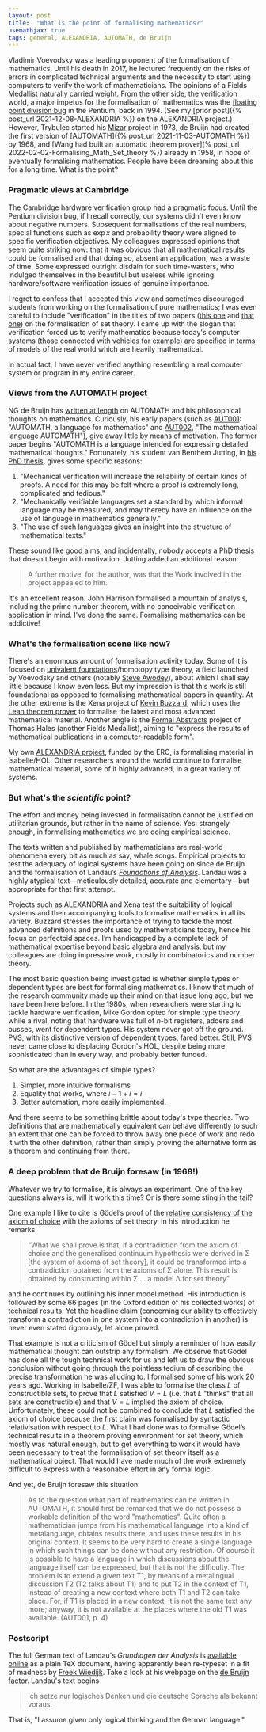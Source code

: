 ```yaml
---
layout: post
title:  "What is the point of formalising mathematics?"
usemathjax: true 
tags: general, ALEXANDRIA, AUTOMATH, de Bruijn
---
```


Vladimir Voevodsky was a leading proponent of the formalisation of mathematics. Until his death in 2017, he lectured frequently on the risks of errors in complicated technical arguments and the necessity to start using computers to verify the work of mathematicians. The opinions of a Fields Medallist naturally carried weight.
From the other side, the verification world, a major impetus for the formalisation of mathematics was the [floating point division bug](https://en.wikipedia.org/wiki/Pentium_FDIV_bug) in the Pentium, back in 1994.
(See my [prior post]({% post_url 2021-12-08-ALEXANDRIA %}) on the ALEXANDRIA project.)
However, Trybulec started his [Mizar](http://mizar.org) project in 1973,
de Bruijn had created the first version of [AUTOMATH]({% post_url 2021-11-03-AUTOMATH %}) by 1968, 
and [Wang had built an automatic theorem prover](% post_url 2022-02-02-Formalising_Math_Set_theory %}) already in 1958, in hope of eventually formalising mathematics.
People have been dreaming about this for a long time.
What is the point?

### Pragmatic views at Cambridge

The Cambridge hardware verification group had a pragmatic focus. Until the Pentium division bug, if I recall correctly, our systems didn't even know about negative numbers.
Subsequent formalisations of the real numbers, special functions such as $\exp x$ and probability theory were aligned to specific verification objectives.
My colleagues expressed opinions that seem quite striking now: that it was obvious that all mathematical results could be formalised and that doing so, absent an application, was a waste of time.
Some expressed outright disdain for such time-wasters, who indulged themselves in the beautiful but useless while ignoring hardware/software verification issues of genuine importance.

I regret to confess that I accepted this view and sometimes discouraged students from working on the formalisation of pure mathematics; I was even 
careful to include "verification" in the titles of two papers
([this one](https://rdcu.be/bRiRv) and [that one](https://rdcu.be/bRiRA))
on the formalisation of set theory.
I came up with the slogan that verification forced us to verify mathematics because today's computer systems (those connected with vehicles for example) are specified in terms of models of the real world which are heavily mathematical.

In actual fact, I have never verified anything resembling a real computer system or program in my entire career.

### Views from the AUTOMATH project

NG de Bruijn has [written at length](https://www.win.tue.nl/automath/) on AUTOMATH and his philosophical thoughts on mathematics. Curiously, his early papers (such as [AUT001](https://www.win.tue.nl/automath/archive/webversion/aut001/aut001.html): "AUTOMATH, a language for mathematics"
and [AUT002](https://www.win.tue.nl/automath/archive/webversion/aut002/aut002.html), "The mathematical language AUTOMATH"), give away little by means of motivation.
The former paper begins "AUTOMATH is a language intended for expressing detailed mathematical thoughts." Fortunately, his student van Benthem Jutting, in [his PhD thesis](https://pure.tue.nl/ws/files/1710991/23183.pdf), gives some specific reasons:

1. "Mechanical verification will increase the reliability of certain kinds of proofs. A need for this may be felt where a proof is extremely long, complicated and tedious."
2. "Mechanically verifiable languages set a standard by which informal language may be measured, and may thereby have an influence on the use of language in mathematics generally."
3. "The use of such languages gives an insight into the structure of mathematical texts."

These sound like good aims, and incidentally, nobody accepts a PhD thesis that doesn't begin with motivation. Jutting added an additional reason:

> A further motive, for the author, was that the Work involved in the project appealed to him.

It's an excellent reason. John Harrison formalised a mountain of analysis, including the prime number theorem, with no conceivable verification application in mind.
I've done the same.
Formalising mathematics can be addictive!

### What's the formalisation scene like now?

There's an enormous amount of formalisation activity today. Some of it is focused on [univalent foundations](https://ncatlab.org/nlab/show/univalent+foundations+for+mathematics)/homotopy type theory, a field launched by Voevodsky and others (notably [Steve Awodey](https://awodey.github.io)),
about which I shall say little because I know even less.
But my impression is that this work is still foundational as opposed to formalising mathematical papers in quantity.
At the other extreme is the Xena project of
[Kevin Buzzard](https://xenaproject.wordpress.com), 
which uses the [Lean theorem prover](https://leanprover.github.io)
to formalise the latest and most advanced mathematical material.
Another angle is the [Formal Abstracts](https://formalabstracts.github.io) project of Thomas Hales (another Fields Medallist), aiming to "express the results of mathematical publications in a computer-readable form".

My own [ALEXANDRIA project](https://www.cl.cam.ac.uk/~lp15/Grants/Alexandria/), funded by the ERC, is formalising material in Isabelle/HOL.
Other researchers around the world continue to formalise mathematical material, some of it highly advanced, in a great variety of systems.

### But what's the *scientific* point?

The effort and money being invested in formalisation cannot be justified on utilitarian grounds, but rather in the name of science.
Yes: strangely enough, in formalising mathematics we are doing empirical science.

The texts written and published by mathematicians are real-world phenomena every bit as much as say, whale songs. Empirical projects to test the adequacy of logical systems have been going on since de Bruijn and the formalisation of Landau’s *[Foundations of Analysis](http://homepages.math.uic.edu/~kauffman/Landau.pdf)*. Landau was a highly atypical text—meticulously detailed, accurate and elementary—but appropriate for that first attempt.

Projects such as ALEXANDRIA and Xena test the suitability of logical systems and their accompanying tools to formalise mathematics in all its variety. Buzzard stresses the importance of trying to tackle the most advanced definitions and proofs used by mathematicians today, hence his focus on perfectoid spaces. I’m handicapped by a complete lack of mathematical expertise beyond basic algebra and analysis, but my colleagues are doing impressive work, mostly in combinatorics and number theory. 

The most basic question being investigated is whether simple types or dependent types are best for formalising mathematics.
I know that much of the research community made up their mind on that issue long ago, but we have been here before.
In the 1980s, when researchers were starting to tackle hardware verification,
Mike Gordon opted for simple type theory while a rival, noting that hardware was full of $n$-bit registers, adders and busses, went for dependent types.
His system never got off the ground.
[PVS](https://pvs.csl.sri.com), with its distinctive version of dependent types, fared better.
Still, PVS never came close to displacing Gordon's HOL, despite being more sophisticated than in every way, and probably better funded.

So what are the advantages of simple types?

1. Simpler, more intuitive formalisms
2. Equality that works, where $i-1+i=i$
3. Better automation, more easily implemented.

And there seems to be something brittle about today's type theories.
Two definitions that are mathematically equivalent can behave differently to such an extent
that one can be forced to throw away one piece of work and redo it with the other definition, rather than simply proving the alternative form as a theorem and continuing from there.

### A deep problem that de Bruijn foresaw (in 1968!)

Whatever we try to formalise, it is always an experiment. One of the key questions always is, will it work this time? Or is there some sting in the tail?

One example I like to cite is Gödel’s proof of the [relative consistency of the axiom of choice](https://www.pnas.org/doi/pdf/10.1073/pnas.24.12.556) with the axioms of set theory. In his introduction he remarks 

> “What we shall prove is that, if a contradiction from the axiom of choice and the generalised continuum hypothesis were derived in Σ [the system of axioms of set theory], it could be transformed into a contradiction obtained from the axioms of Σ alone. This result is obtained by constructing within Σ …  a model Δ for set theory” 

and he continues by outlining his inner model method. His introduction is followed by some 66 pages (in the Oxford edition of his collected works) of technical results. Yet the headline claim (concerning our ability to effectively transform a contradiction in one system into a contradiction in another) is never even stated rigorously, let alone proved. 

That example is not a criticism of Gödel but simply a reminder of how easily mathematical thought can outstrip any formalism. We observe that Gödel has done all the tough technical work for us and left us to draw the obvious conclusion without going through the pointless tedium of describing the precise transformation he was alluding to. I [formalised some of his work](https://doi.org/10.1112/S1461157000000449) 20 years ago.
Working in Isabelle/ZF, I was able to formalise the class $L$ of constructible sets, to prove that $L$ satisfied $V=L$ (i.e. that $L$ "thinks" that all sets are constructible) and that $V=L$ implied the axiom of choice. Unfortunately, these could not be combined to conclude that $L$ satisfied the axiom of choice because the first claim was formalised by syntactic relativisation with respect to $L$. What I had done was to formalise Gödel’s technical results in a theorem proving environment for set theory, which mostly was natural enough, but to get everything to work it would have been necessary to treat the formalisation of set theory itself as a mathematical object. That would have made much of the work extremely difficult to express with a reasonable effort in any formal logic.

And yet, de Bruijn foresaw this situation:

> As to the question what part of mathematics can be written in AUTOMATH,
> it should first be remarked that we do not possess a workable definition of
> the word "mathematics". 
> Quite often a mathematician jumps from his mathematical language into a kind of metalanguage, obtains results there, and uses these
> results in his original context. It seems to be very hard to create a single
> language in which such things can be done without any restriction. Of course
> it is possible to have a language in which discussions about the language itself can be expressed, but that is not the difficulty. 
> The problem is to extend a given text T1, by means of a metalingual discussion T2
> (T2 talks about T1) and to put T2 in the context of T1, 
> instead of creating a new context where
> both T1 and T2 can take place. For, if T1 is placed in a new context, it is
> not the same text any more; anyway, it is not available at the places where
> the old T1 was available.
(AUT001, p. 4)

### Postscript

The full German text of Landau's *Grundlagen der Analysis* is [available online](https://www.cs.ru.nl/~freek/factor/grundlagen.tex.gz) as a plain TeX document, having apparently been re-typeset in a fit of madness by [Freek Wiedijk](https://www.cs.ru.nl/~freek/).
Take a look at his webpage on the [de Bruijn factor](https://www.cs.ru.nl/~freek/factor/).
Landau's text begins

> Ich setze nur logisches Denken und die deutsche Sprache als bekannt voraus.

That is, "I assume given only logical thinking and the German language."
